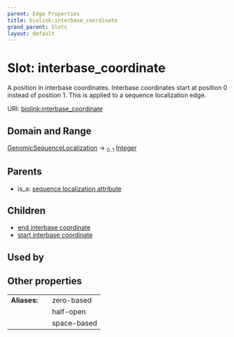 ```yaml
---
parent: Edge Properties
title: biolink:interbase_coordinate
grand_parent: Slots
layout: default
---
```


# Slot: interbase_coordinate


A position in interbase coordinates. Interbase coordinates start at position 0 instead of position 1. This is applied to a sequence localization edge.

URI: [biolink:interbase_coordinate](https://w3id.org/biolink/interbase_coordinate)

## Domain and Range

[GenomicSequenceLocalization](GenomicSequenceLocalization.md) ->  <sub>0..1</sub> [Integer](types/Integer.md)

## Parents

 *  is_a: [sequence localization attribute](sequence_localization_attribute.md)

## Children

 *  [end interbase coordinate](end_interbase_coordinate.md)
 *  [start interbase coordinate](start_interbase_coordinate.md)

## Used by


## Other properties

|  |  |  |
| --- | --- | --- |
| **Aliases:** | | zero-based |
|  | | half-open |
|  | | space-based |

